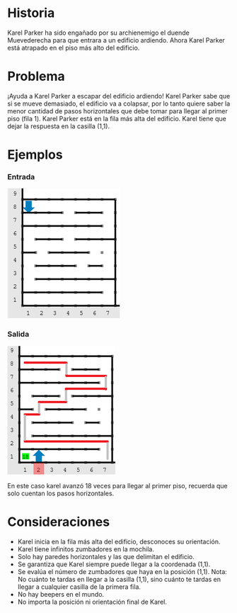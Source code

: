 # Historia

Karel Parker ha sido engañado por su archienemigo el duende Muevederecha para que entrara a un edificio ardiendo. Ahora Karel Parker está atrapado en el piso más alto del edificio.

# Problema

¡Ayuda a Karel Parker a escapar del edificio ardiendo! Karel Parker sabe que si se mueve demasiado, el edificio va a colapsar, por lo tanto quiere saber la menor cantidad de pasos horizontales que debe tomar para llegar al primer piso (fila 1). Karel Parker está en la fila más alta del edificio.
Karel tiene que dejar la respuesta en la casilla (1,1).

# Ejemplos

### Entrada

![Entrada1](karel.png)

### Salida

![Salida1](salida.png)

En este caso karel avanzó 18 veces para llegar al primer piso, recuerda que solo cuentan los pasos horizontales.

# Consideraciones

* Karel inicia en la fila más alta del edificio, desconoces su orientación.
* Karel tiene infinitos zumbadores en la mochila.
* Solo hay paredes horizontales y las que delimitan el edificio.
* Se garantiza que Karel siempre puede llegar a la coordenada (1,1).
* Se evalúa el número de zumbadores que haya en la posición (1,1). Nota: No cuánto te tardas en llegar a la casilla (1,1), sino cuánto te tardas en llegar a cualquier casilla de la primera fila.
* No hay beepers en el mundo.
* No importa la posición ni orientación final de Karel.

